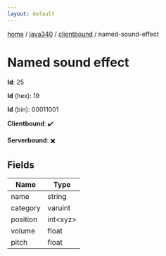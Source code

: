 ```yaml
---
layout: default
---
```


[home](/)  /  [java340](/protocol/java340)  /  [clientbound](/protocol/java340/clientbound)  /  named-sound-effect

# Named sound effect

**Id**: 25

**Id** (hex): 19

**Id** (bin): 00011001

**Clientbound**: ✔️

**Serverbound**: ✖️

## Fields

Name | Type
---|---
name | string
category | varuint
position | int&lt;xyz&gt;
volume | float
pitch | float

